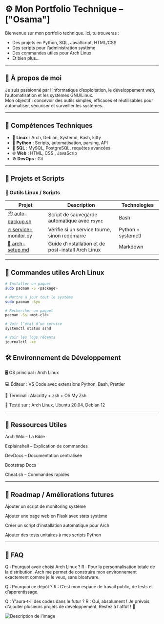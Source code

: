 # ⚙️ Mon Portfolio Technique – ["Osama"]

Bienvenue sur mon portfolio technique. Ici, tu trouveras :
- Des projets en Python, SQL, JavaScript, HTML/CSS
- Des scripts pour l’administration système
- Des commandes utiles pour Arch Linux
- Et bien plus...

---

## 🚀 À propos de moi

Je suis passionné par l’informatique d’exploitation, le développement web, l’automatisation et les systèmes GNU/Linux.  
Mon objectif : concevoir des outils simples, efficaces et réutilisables pour automatiser, sécuriser et surveiller les systèmes.

---

## 🧠 Compétences Techniques

- 🐧 **Linux** : Arch, Debian, Systemd, Bash, kitty
- 🐍 **Python** : Scripts, automatisation, parsing, API
- 🧮 **SQL** : MySQL, PostgreSQL, requêtes avancées
- 🌐 **Web** : HTML, CSS , JavaScrip
- ⚙️ **DevOps** : Git

---

## 📂 Projets et Scripts

### 🔧 Outils Linux / Scripts

| Projet | Description | Technologies |
|--------|-------------|--------------|
| [📦 auto-backup.sh](./scripts/auto-backup.sh) | Script de sauvegarde automatique avec `rsync` | Bash |
| [🔥 service-monitor.py](./scripts/service-monitor.py) | Vérifie si un service tourne, sinon redémarre | Python + systemctl |
| [📡 arch-setup.md](./docs/arch-setup.md) | Guide d’installation et de post-install Arch Linux | Markdown |

---


## 🐧 Commandes utiles Arch Linux

```bash
# Installer un paquet
sudo pacman -S <package>

# Mettre à jour tout le système
sudo pacman -Syu

# Rechercher un paquet
pacman -Ss <mot-clé>

# Voir l’état d’un service
systemctl status sshd

# Voir les logs récents
journalctl -xe

```

## 🛠️ Environnement de Développement

🖥️ OS principal : Arch Linux

💻 Éditeur : VS Code avec extensions Python, Bash, Prettier

🔧 Terminal : Alacritty + zsh + Oh My Zsh

🧪 Testé sur : Arch Linux, Ubuntu 20.04, Debian 12

---

## 📘 Ressources Utiles

Arch Wiki – La Bible

Explainshell – Explication de commandes

DevDocs – Documentation centralisée

Bootstrap Docs

Cheat.sh – Commandes rapides

---

## 🧭 Roadmap / Améliorations futures

 Ajouter un script de monitoring système

 Ajouter une page web en Flask avec stats système

 Créer un script d'installation automatique pour Arch

 Ajouter des tests unitaires à mes scripts Python

---

## 💬 FAQ

Q : Pourquoi avoir choisi Arch Linux ?
R : Pour la personnalisation totale de la distribution. Arch me permet de construire mon environnement exactement comme je le veux, sans bloatware.

Q : Pourquoi ce dépôt ?
R : C’est mon espace de travail public, de tests et d’apprentissage.

Q : Y'aura-t-il des codes dans le futur ?
R : Oui, absolument ! Je prévois d'ajouter plusieurs projets de développement, Restez à l'affût ! 🚀

![Description de l'image](https://datascientest.com/wp-content/uploads/2022/07/linux2.png)

